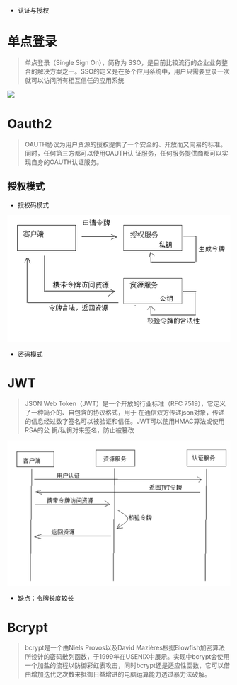 - 认证与授权

# 单点登录

>单点登录（Single Sign On），简称为 SSO，是目前比较流行的企业业务整合的解决方案之一。SSO的定义是在多个应用系统中，用户只需要登录一次就可以访问所有相互信任的应用系统

![](https://yqfile.alicdn.com/721f02ebe06639e6232b59535d6423db75086693.png)

# Oauth2

>OAUTH协议为用户资源的授权提供了一个安全的、开放而又简易的标准。同时，任何第三方都可以使用OAUTH认 证服务，任何服务提供商都可以实现自身的OAUTH认证服务。

## 授权模式

- 授权码模式

![批注 2019-10-27 134546](/assets/批注%202019-10-27%20134546.png)

- 密码模式

# JWT

>JSON Web Token（JWT）是一个开放的行业标准（RFC 7519），它定义了一种简介的、自包含的协议格式，用于 在通信双方传递json对象，传递的信息经过数字签名可以被验证和信任。JWT可以使用HMAC算法或使用RSA的公 钥/私钥对来签名，防止被篡改

![批注 2019-10-27 140739](/assets/批注%202019-10-27%20140739.png)

- 缺点：令牌长度较长

# Bcrypt

>bcrypt是一个由Niels Provos以及David Mazières根据Blowfish加密算法所设计的密码散列函数，于1999年在USENIX中展示。实现中bcrypt会使用一个加盐的流程以防御彩虹表攻击，同时bcrypt还是适应性函数，它可以借由增加迭代之次数来抵御日益增进的电脑运算能力透过暴力法破解。

